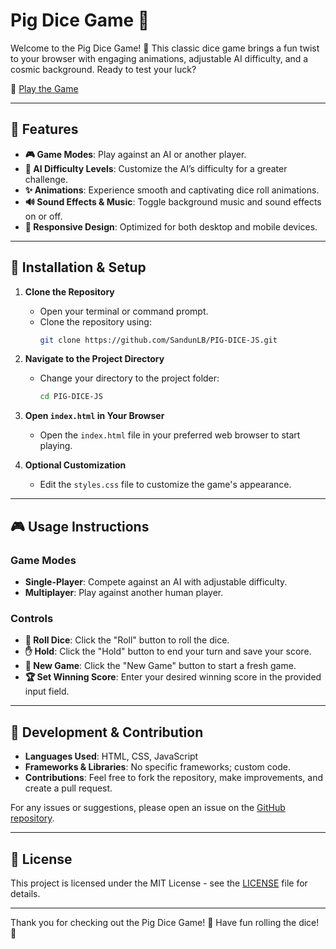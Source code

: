 # Pig Dice Game 🎲

Welcome to the Pig Dice Game! 🎉 This classic dice game brings a fun twist to your browser with engaging animations, adjustable AI difficulty, and a cosmic background. Ready to test your luck? 

🔗 [Play the Game](https://sandunlb.github.io/PIG-DICE-JS/)

---

## 🌟 Features

- **🎮 Game Modes**: Play against an AI or another player.
- **🤖 AI Difficulty Levels**: Customize the AI’s difficulty for a greater challenge.
- **✨ Animations**: Experience smooth and captivating dice roll animations.
- **🔊 Sound Effects & Music**: Toggle background music and sound effects on or off.
- **📱 Responsive Design**: Optimized for both desktop and mobile devices.

---

## 🚀 Installation & Setup

1. **Clone the Repository**
   - Open your terminal or command prompt.
   - Clone the repository using:
     ```sh
     git clone https://github.com/SandunLB/PIG-DICE-JS.git
     ```

2. **Navigate to the Project Directory**
   - Change your directory to the project folder:
     ```sh
     cd PIG-DICE-JS
     ```

3. **Open `index.html` in Your Browser**
   - Open the `index.html` file in your preferred web browser to start playing.

4. **Optional Customization**
   - Edit the `styles.css` file to customize the game's appearance.

---

## 🎮 Usage Instructions

### Game Modes
- **Single-Player**: Compete against an AI with adjustable difficulty.
- **Multiplayer**: Play against another human player.

### Controls
- **🎲 Roll Dice**: Click the "Roll" button to roll the dice.
- **✋ Hold**: Click the "Hold" button to end your turn and save your score.
- **🔄 New Game**: Click the "New Game" button to start a fresh game.
- **🏆 Set Winning Score**: Enter your desired winning score in the provided input field.

---

## 🤝 Development & Contribution

- **Languages Used**: HTML, CSS, JavaScript
- **Frameworks & Libraries**: No specific frameworks; custom code.
- **Contributions**: Feel free to fork the repository, make improvements, and create a pull request.

For any issues or suggestions, please open an issue on the [GitHub repository](https://github.com/SandunLB/PIG-DICE-JS).

---

## 📜 License

This project is licensed under the MIT License - see the [LICENSE](LICENSE) file for details.

---

Thank you for checking out the Pig Dice Game! 🎉 Have fun rolling the dice! 🎲
